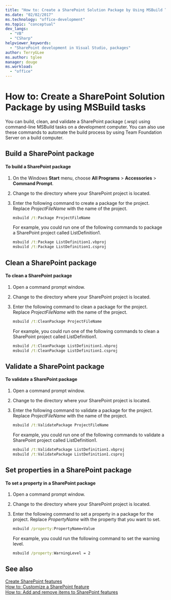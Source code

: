 ```yaml
---
title: "How to: Create a SharePoint Solution Package by Using MSBuild Tasks | Microsoft Docs"
ms.date: "02/02/2017"
ms.technology: "office-development"
ms.topic: "conceptual"
dev_langs: 
  - "VB"
  - "CSharp"
helpviewer_keywords: 
  - "SharePoint development in Visual Studio, packages"
author: TerryGLee
ms.author: tglee
manager: douge
ms.workload: 
  - "office"
---
```

# How to: Create a SharePoint Solution Package by using MSBuild tasks
  You can build, clean, and validate a SharePoint package (*.wsp*) using command-line MSBuild tasks on a development computer. You can also use these commands to automate the build process by using Team Foundation Server on a build computer.  
  
## Build a SharePoint package  
  
#### To build a SharePoint package  
  
1.  On the Windows **Start** menu, choose **All Programs** > **Accessories** > **Command Prompt**.  
  
2.  Change to the directory where your SharePoint project is located.  
  
3.  Enter the following command to create a package for the project. Replace *ProjectFileName* with the name of the project.  
  
    ```cmd  
    msbuild /t:Package ProjectFileName  
    ```  
  
     For example, you could run one of the following commands to package a SharePoint project called ListDefinition1.  
  
    ```cmd  
    msbuild /t:Package ListDefinition1.vbproj  
    msbuild /t:Package ListDefinition1.csproj  
    ```  
  
## Clean a SharePoint package  
  
#### To clean a SharePoint package  
  
1.  Open a command prompt window.  
  
2.  Change to the directory where your SharePoint project is located.  
  
3.  Enter the following command to clean a package for the project. Replace *ProjectFileName* with the name of the project.  
  
    ```cmd  
    msbuild /t:CleanPackage ProjectFileName  
    ```  
  
     For example, you could run one of the following commands to clean a SharePoint project called ListDefinition1.  
  
    ```cmd  
    msbuild /t:CleanPackage ListDefinition1.vbproj  
    msbuild /t:CleanPackage ListDefinition1.csproj  
    ```  
  
## Validate a SharePoint package  
  
#### To validate a SharePoint package  
  
1.  Open a command prompt window.  
  
2.  Change to the directory where your SharePoint project is located.  
  
3.  Enter the following command to validate a package for the project. Replace *ProjectFileName* with the name of the project.  
  
    ```cmd  
    msbuild /t:ValidatePackage ProjectFileName  
    ```  
  
     For example, you could run one of the following commands to validate a SharePoint project called ListDefinition1.  
  
    ```cmd  
    msbuild /t:ValidatePackage ListDefinition1.vbproj  
    msbuild /t:ValidatePackage ListDefinition1.csproj  
    ```  
  
## Set properties in a SharePoint package  
  
#### To set a property in a SharePoint package  
  
1.  Open a command prompt window.  
  
2.  Change to the directory where your SharePoint project is located.  
  
3.  Enter the following command to set a property in a package for the project. Replace *PropertyName* with the property that you want to set.  
  
    ```cmd  
    msbuild /property:PropertyName=Value  
    ```  
  
     For example, you could run the following command to set the warning level.  
  
    ```cmd  
    msbuild /property:WarningLevel = 2  
    ```  
  
## See also
 [Create SharePoint features](../sharepoint/creating-sharepoint-features.md)   
 [How to: Customize a SharePoint feature](../sharepoint/how-to-customize-a-sharepoint-feature.md)   
 [How to: Add and remove items to SharePoint features](../sharepoint/how-to-add-and-remove-items-to-sharepoint-features.md)  
